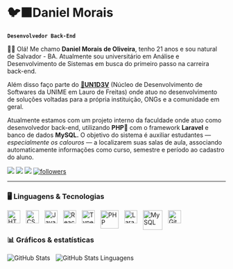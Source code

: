 # 🐦‍⬛Daniel Morais

**`Desenvolvedor Back-End`**

🖐🏽 Olá! Me chamo <b>Daniel Morais de Oliveira</b>, tenho 21 anos e sou natural de Salvador - BA. Atualmente sou universitário em Análise e Desenvolvimento de Sistemas em busca do primeiro passo na carreira back-end.

Além disso faço parte do <a href="https://www.linkedin.com/company/un1d3v/posts/?feedView=all"><b>🤖UN1D3V</b></a> (Núcleo de Desenvolvimento de Softwares da UNIME em Lauro de Freitas) onde atuo no desenvolvimento de soluções voltadas para a própria instituição, ONGs e a comunidade em geral.

Atualmente estamos com um projeto interno da faculdade onde atuo como desenvolvedor back-end, utilizando <b>PHP🐘</b> com o framework <b>Laravel</b> e banco de dados <b>MySQL.</b> O objetivo do sistema é auxiliar estudantes — <i>especialmente os calouros</i> — a localizarem suas salas de aula, associando automaticamente informações como curso, semestre e período ao cadastro do aluno.

<p align="left">
      <a href="https://discord.com/users/1341637704965947422" target="_blank">
         <img src="https://img.shields.io/badge/Discord-7289DA?style=for-the-badge&logo=discord&logoColor=white" /></a>
      <a href="https://www.linkedin.com/in/danielomorais/" target="_blank">
      <img src="https://img.shields.io/badge/LinkedIn-0077B5?style=for-the-badge&logo=linkedin&logoColor=white" /></a>
      <a href="mailto:dan.oliveira972@gmail.com" target="_blank">
         <img src="https://img.shields.io/badge/Gmail-D14836?style=for-the-badge&logo=gmail&logoColor=white" /></a> 
      <a href="https://github.com/danielomorais?tab=followers">
         <img alt="followers" title="Follow me on Github" src="https://custom-icon-badges.demolab.com/github/followers/danielomorais?color=236ad3&labelColor=1155ba&style=for-the-badge&logo=github&label=Seguir&logoColor=white"/></a>
   </p>

---
### 🖥️ Linguagens & Tecnologias


<img align="left" alt="HTML" width="30px" style="padding-right:10px;" src="https://cdn.jsdelivr.net/gh/devicons/devicon@latest/icons/html5/html5-original.svg" />
<img align="left" alt="CSS" width="30px" style="padding-right:10px;" src="https://cdn.jsdelivr.net/gh/devicons/devicon@latest/icons/css3/css3-original.svg" />          
<img align="left" alt="JavaScript" width="30px" style="padding-right:10px;" src="https://cdn.jsdelivr.net/gh/devicons/devicon@latest/icons/javascript/javascript-original.svg" />       
<img align="left" alt="React" width="30px" style="padding-right:10px;" src="https://cdn.jsdelivr.net/gh/devicons/devicon@latest/icons/react/react-original.svg" />
<img align="left" alt="TypeScript" width="30px" style="padding-right:10px;" src="https://cdn.jsdelivr.net/gh/devicons/devicon@latest/icons/typescript/typescript-original.svg" />
<img align="left" alt="PHP" width="42px" style="padding-right:10px;" src="https://cdn.jsdelivr.net/gh/devicons/devicon@latest/icons/php/php-original.svg" />
<img align="left" alt="Laravel" width="30px" style="padding-right:10px;" src="https://cdn.jsdelivr.net/gh/devicons/devicon@latest/icons/laravel/laravel-original.svg" />
<img align="left" alt="MySQL" width="45px" style="padding-right:10px;" src="https://cdn.jsdelivr.net/gh/devicons/devicon@latest/icons/mysql/mysql-original-wordmark.svg" />
<img align="left" alt="Git" width="30px" style="padding-right:10px;" src="https://cdn.jsdelivr.net/gh/devicons/devicon@latest/icons/git/git-original.svg" />

<br>
<br>


### 📊 Gráficos & estatísticas

<p>

<img align="left" alt="GitHub Stats" heigth="200px" style="padding-right:10px;" src="https://github-readme-stats.vercel.app/api?username=danielomorais&show_icons=true&theme=tokyonight&include_all_commits=true&locale=pt-br" />
<img align="left" alt="GitHub Stats Linguagens" heigth="200px" style="padding-right:10px;" src="https://github-readme-stats.vercel.app/api/top-langs/?username=danielomorais&show_icons=true&theme=tokyonight&include_all_commits=true&locale=pt-br" />
